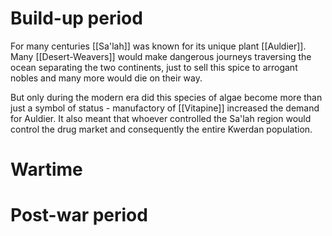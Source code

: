 # Build-up period
For many centuries [[Sa'lah]] was known for its unique plant [[Auldier]]. 
Many [[Desert-Weavers]] would make dangerous journeys traversing the ocean separating the two continents, just to sell this spice to arrogant nobles and many more would die on their way. 

But only during the modern era did this species of algae become more than just a symbol of status - manufactory of [[Vitapine]] increased the demand for Auldier. It also meant that whoever controlled the Sa'lah region would control the drug market and consequently the entire Kwerdan population.
# Wartime


# Post-war period